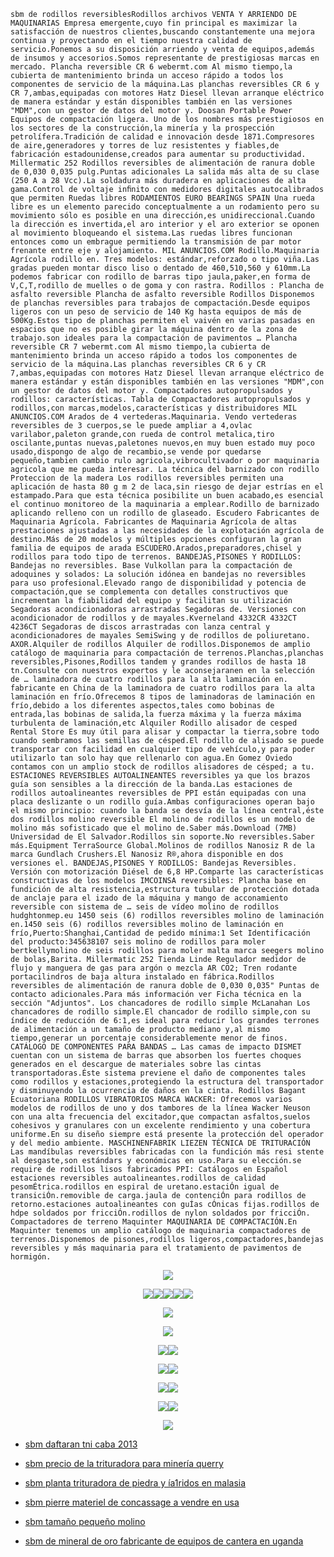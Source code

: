 
```
sbm de rodillos reversiblesRodillos archivos VENTA Y ARRIENDO DE MAQUINARIAS Empresa emergente,cuyo fin principal es maximizar la satisfacción de nuestros clientes,buscando constantemente una mejora continua y proyectando en el tiempo nuestra calidad de servicio.Ponemos a su disposición arriendo y venta de equipos,además de insumos y accesorios.Somos representante de prestigiosas marcas en mercado. Plancha reversible CR 6 webermt.com Al mismo tiempo,la cubierta de mantenimiento brinda un acceso rápido a todos los componentes de servicio de la máquina.Las planchas reversibles CR 6 y CR 7,ambas,equipadas con motores Hatz Diesel llevan arranque eléctrico de manera estándar y están disponibles también en las versiones "MDM",con un gestor de datos del motor y. Doosan Portable Power Equipos de compactación ligera. Uno de los nombres más prestigiosos en los sectores de la construcción,la minería y la prospección petrolífera.Tradición de calidad e innovación desde 1871.Compresores de aire,generadores y torres de luz resistentes y fiables,de fabricación estadounidense,creados para aumentar su productividad. Millermatic 252 Rodillos reversibles de alimentación de ranura doble de 0,030 0,035 pulg.Puntas adicionales La salida más alta de su clase (250 A a 28 Vcc).La soldadura más duradera en aplicaciones de alta gama.Control de voltaje inﬁnito con medidores digitales autocalibrados que permiten Ruedas libres RODAMIENTOS EURO BEARINGS SPAIN Una rueda libre es un elemento parecido conceptualmente a un rodamiento pero su movimiento sólo es posible en una dirección,es unidireccional.Cuando la dirección es invertida,el aro interior y el aro exterior se oponen al movimiento bloqueando el sistema.Las ruedas libres funcionan entonces como un embrague permitiendo la transmisión de par motor frenante entre eje y alojamiento. MIL ANUNCIOS.COM Rodillo.Maquinaria Agrícola rodillo en. Tres modelos: estándar,reforzado o tipo viña.Las gradas pueden montar disco liso o dentado de 460,510,560 y 610mm.La podemos fabricar con rodillo de barras tipo jaula,paker,en forma de V,C,T,rodillo de muelles o de goma y con rastra. Rodillos : Plancha de asfalto reversible Plancha de asfalto reversible Rodillos Disponemos de planchas reversibles para trabajos de compactación.Desde equipos ligeros con un peso de servicio de 140 Kg hasta equipos de más de 500Kg.Estos tipo de planchas permiten el vaivén en varias pasadas en espacios que no es posible girar la máquina dentro de la zona de trabajo.son ideales para la compactación de pavimentos … Plancha reversible CR 7 webermt.com Al mismo tiempo,la cubierta de mantenimiento brinda un acceso rápido a todos los componentes de servicio de la máquina.Las planchas reversibles CR 6 y CR 7,ambas,equipadas con motores Hatz Diesel llevan arranque eléctrico de manera estándar y están disponibles también en las versiones "MDM",con un gestor de datos del motor y. Compactadores autopropulsados y rodillos: características. Tabla de Compactadores autopropulsados y rodillos,con marcas,modelos,características y distribuidores MIL ANUNCIOS.COM Arados de 4 vertederas.Maquinaria. Vendo vertederas reversibles de 3 cuerpos,se le puede ampliar a 4,ovlac varilabor,paleton grande,con rueda de control metalica,tiro oscilante,puntas nuevas,paletones nuevos,en muy buen estado muy poco usado,dispongo de algo de recambio,se vende por quedarse pequeño,tambien cambio rulo agricola,vibrocultivador o por maquinaria agricola que me pueda interesar. La técnica del barnizado con rodillo Proteccion de la madera Los rodillos reversibles permiten una aplicación de hasta 80 g m 2 de laca,sin riesgo de dejar estrías en el estampado.Para que esta técnica posibilite un buen acabado,es esencial el continuo monitoreo de la maquinaria a emplear.Rodillo de barnizado aplicando relleno con un rodillo de glaseado. Escudero Fabricantes de Maquinaria Agrícola. Fabricantes de Maquinaria Agrícola de altas prestaciones ajustadas a las necesidades de la explotación agrícola de destino.Más de 20 modelos y múltiples opciones configuran la gran familia de equipos de arada ESCUDERO.Arados,preparadores,chisel y rodillos para todo tipo de terrenos. BANDEJAS,PISONES Y RODILLOS: Bandejas no reversibles. Base Vulkollan para la compactación de adoquines y solados: La solución idónea en bandejas no reversibles para uso profesional.Elevado rango de disponibilidad y potencia de compactación,que se complementa con detalles constructivos que incrementan la fiabilidad del equipo y facilitan su utilización Segadoras acondicionadoras arrastradas Segadoras de. Versiones con acondicionador de rodillos y de mayales.Kverneland 4332CR 4332CT 4236CT Segadoras de discos arrastradas con lanza central y acondicionadores de mayales SemiSwing y de rodillos de poliuretano. AXOR.Alquiler de rodillos Alquiler de rodillos.Disponemos de amplio catálogo de maquinaria para compactación de terrenos.Planchas,planchas reversibles,Pisones,Rodillos tandem y grandes rodillos de hasta 18 tn.Consulte con nuestros expertos y le aconsejaranen en la selección de … laminadora de cuatro rodillos para la alta laminación en. fabricante en China de la laminadora de cuatro rodillos para la alta laminación en frío.Ofrecemos 8 tipos de laminadoras de laminación en frío,debido a los diferentes aspectos,tales como bobinas de entrada,las bobinas de salida,la fuerza máxima y la fuerza máxima turbulenta de laminación,etc Alquiler Rodillo alisador de cesped Rental Store Es muy útil para alisar y compactar la tierra,sobre todo cuando sembramos las semillas de césped.El rodillo de alisado se puede transportar con facilidad en cualquier tipo de vehículo,y para poder utilizarlo tan solo hay que rellenarlo con agua.En Gomez Oviedo contamos con un amplio stock de rodillos alisadores de césped; a tu. ESTACIONES REVERSIBLES AUTOALINEANTES reversibles ya que los brazos guía son sensibles a la dirección de la banda.Las estaciones de rodillos autoalineantes reversibles de PPI están equipadas con una placa deslizante o un rodillo guía.Ambas configuraciones operan bajo el mismo principio: cuando la banda se desvía de la línea central,éste dos rodillos molino reversible El molino de rodillos es un modelo de molino más sofisticado que el molino de.Saber más.Download (7MB) Universidad de El Salvador.Rodillos sin soporte.No reversibles.Saber más.Equipment TerraSource Global.Molinos de rodillos Nanosiz R de la marca Gundlach Crushers.El Nanosiz R®,ahora disponible en dos versiones el. BANDEJAS,PISONES Y RODILLOS: Bandejas Reversibles. Versión con motorización Diésel de 6,8 HP.Comparte las características constructivas de los modelos IMCOINSA reversibles: Plancha base en fundición de alta resistencia,estructura tubular de protección dotada de anclaje para el izado de la máquina y mango de acconamiento reversible con sistema de … seis de vídeo molino de rodillos hudghtonmep.eu 1450 seis (6) rodillos reversibles molino de laminación en.1450 seis (6) rodillos reversibles molino de laminación en frío,Puerto:Shanghai,Cantidad de pedido mínima:1 Set Identificación del producto:345638107 seis molino de rodillos para moler bertkellymolino de seis rodillos para moler malta marca seegers molino de bolas,Barita. Millermatic 252 Tienda Linde Regulador medidor de flujo y manguera de gas para argón o mezcla AR CO2; Tren rodante portacilindros de baja altura instalado en fábrica.Rodillos reversibles de alimentación de ranura doble de 0,030 0,035" Puntas de contacto adicionales.Para más información ver Ficha técnica en la sección "Adjuntos". Los chancadores de rodillo simple McLanahan Los chancadores de rodillo simple.El chancador de rodillo simple,con su índice de reducción de 6:1,es ideal para reducir los grandes terrones de alimentación a un tamaño de producto mediano y,al mismo tiempo,generar un porcentaje considerablemente menor de finos. CATÁLOGO DE COMPONENTES PARA BANDAS … Las camas de impacto DISMET cuentan con un sistema de barras que absorben los fuertes choques generados en el descargue de materiales sobre las cintas transportadoras.Éste sistema previene el daño de componentes tales como rodillos y estaciones,protegiendo la estructura del transportador y disminuyendo la ocurrencia de daños en la cinta. Rodillos Bagant Ecuatoriana RODILLOS VIBRATORIOS MARCA WACKER: Ofrecemos varios modelos de rodillos de uno y dos tambores de la línea Wacker Neuson con una alta frecuencia del excitador,que compactan asfaltos,suelos cohesivos y granulares con un excelente rendimiento y una cobertura uniforme.En su diseño siempre está presente la protección del operador y del medio ambiente. MASCHINENFABRIK LIEZEN TÉCNICA DE TRITURACIÓN Las mandíbulas reversibles fabricadas con la fundición más resi stente al desgaste,son estándars y económicas en uso.Para su elección.se require de rodillos lisos fabricados PPI: Catálogos en Español estaciones reversibles autoalineantes.rodillos de calidad pesomÉtrica.rodillos en espiral de uretano.estaciÓn igual de transiciÓn.removible de carga.jaula de contenciÓn para rodillos de retorno.estaciones autoalineantes con guÍas cÓnicas fijas.rodillos de hdpe soldados por fricciÓn.rodillos de nylon soldados por fricciÓn. Compactadores de terreno Maquinter MAQUINARIA DE COMPACTACIÓN.En Maquinter tenemos un amplio catálogo de maquinaria compactadores de terrenos.Disponemos de pisones,rodillos ligeros,compactadores,bandejas reversibles y más maquinaria para el tratamiento de pavimentos de hormigón. 
```

<div align="center">

<a href="https://es-crusher.shibang-china.com/github&k=sbm+de+rodillos+reversibles"><img src="https://static.shibang-china.com/es/crusher/logo.jpg"></a>

<a href="https://es-crusher.shibang-china.com/github&k=sbm+de+rodillos+reversibles"><img src="https://static.shibang-china.com/es/crusher/index.jpg"></a><a href="https://es-crusher.shibang-china.com/material.htmlgithub&k=sbm+de+rodillos+reversibles"><img src="https://static.shibang-china.com/es/crusher/material.jpg"></a><a href="https://es-crusher.shibang-china.com/application.htmlgithub&k=sbm+de+rodillos+reversibles"><img src="https://static.shibang-china.com/es/crusher/application.jpg"></a><a href="https://es-crusher.shibang-china.com/aboutus.htmlgithub&k=sbm+de+rodillos+reversibles"><img src="https://static.shibang-china.com/es/crusher/aboutus.jpg"></a><a href="https://es-crusher.shibang-china.com/contact.htmlgithub&k=sbm+de+rodillos+reversibles"><img src="https://static.shibang-china.com/es/crusher/contact.jpg"></a>

<a href="https://es-crusher.shibang-china.com/github&k=sbm+de+rodillos+reversibles"><img src="https://static.shibang-china.com/es/crusher/banner.jpg"></a>

<a href="https://swt.shibang-china.com/github&k=sbm+de+rodillos+reversibles"><img src="https://static.shibang-china.com/es/crusher/text.jpg"></a>

<a href="https://swt.shibang-china.com/github&k=sbm+de+rodillos+reversibles"><img src="https://static.shibang-china.com/es/crusher/chat.jpg"></a><a href="https://es-crusher.shibang-china.com/contact.htmlgithub&k=sbm+de+rodillos+reversibles"><img src="https://static.shibang-china.com/es/crusher/message.jpg"></a>

<a href="https://es-crusher.shibang-china.com/products/pe.htmlgithub&k=sbm+de+rodillos+reversibles"><img src="https://static.shibang-china.com/es/crusher/pe.jpg"></a><a href="https://es-crusher.shibang-china.com/products/pf.htmlgithub&k=sbm+de+rodillos+reversibles"><img src="https://static.shibang-china.com/es/crusher/pf.jpg"></a>

<a href="https://es-crusher.shibang-china.com/products/hpt.htmlgithub&k=sbm+de+rodillos+reversibles"><img src="https://static.shibang-china.com/es/crusher/hpt.jpg"></a><a href="https://es-crusher.shibang-china.com/products/vsi.htmlgithub&k=sbm+de+rodillos+reversibles"><img src="https://static.shibang-china.com/es/crusher/vsi.jpg"></a>

<a href="https://es-crusher.shibang-china.com/products/klv.htmlgithub&k=sbm+de+rodillos+reversibles"><img src="https://static.shibang-china.com/es/crusher/klv.jpg"></a><a href="https://es-crusher.shibang-china.com/products/portable.htmlgithub&k=sbm+de+rodillos+reversibles"><img src="https://static.shibang-china.com/es/crusher/portable.jpg"></a>

<a href="https://swt.shibang-china.com/github&k=sbm+de+rodillos+reversibles"><img src="https://static.shibang-china.com/es/crusher/case.jpg"></a>

</div>


* [sbm daftaran tni caba 2013](sbm%20daftaran%20tni%20caba%202013.md)

* [sbm precio de la trituradora para minería querry](sbm%20precio%20de%20la%20trituradora%20para%20miner%C3%ADa%20querry.md)

* [sbm planta trituradora de piedra y ía1ridos en malasia](sbm%20planta%20trituradora%20de%20piedra%20y%20%C3%ADa1ridos%20en%20malasia.md)

* [sbm pierre materiel de concassage a vendre en usa](sbm%20pierre%20materiel%20de%20concassage%20a%20vendre%20en%20usa.md)

* [sbm tamaño pequeño molino](sbm%20tama%C3%B1o%20peque%C3%B1o%20molino.md)

* [sbm de mineral de oro fabricante de equipos de cantera en uganda](sbm%20de%20mineral%20de%20oro%20fabricante%20de%20equipos%20de%20cantera%20en%20uganda.md)
